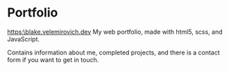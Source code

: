 # Portfolio
[https:\\blake.velemirovich.dev](https://blakevelemirovich.dev/)
My web portfolio, made with html5, scss, and JavaScript.

Contains information about me, completed projects, and there is a contact form if you want to get in touch.

